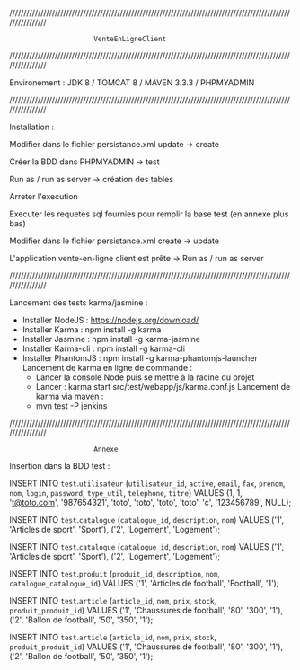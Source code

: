 ////////////////////////////////////////////////////////////////////////////////////////////////////////////////

                         VenteEnLigneClient

////////////////////////////////////////////////////////////////////////////////////////////////////////////////

Environement : JDK 8 / TOMCAT 8 / MAVEN 3.3.3 / PHPMYADMIN

////////////////////////////////////////////////////////////////////////////////////////////////////////////////

Installation : 

Modifier dans le fichier persistance.xml update -> create

Créer la BDD dans PHPMYADMIN -> test

Run as / run as server -> création des tables

Arreter l'execution

Executer les requetes sql fournies pour remplir la base test (en annexe plus bas)

Modifier dans le fichier persistance.xml create -> update

L'application vente-en-ligne client est prête -> Run as / run as server

////////////////////////////////////////////////////////////////////////////////////////////////////////////////

Lancement des tests karma/jasmine :
 - Installer NodeJS : https://nodejs.org/download/
 - Installer Karma : npm install -g karma
 - Installer Jasmine : npm install -g karma-jasmine
 - Installer Karma-cli : npm install -g karma-cli
 - Installer PhantomJS : npm install -g karma-phantomjs-launcher
 Lancement de karma en ligne de commande :
   - Lancer la console Node puis se mettre à la racine du projet
   - Lancer : karma start src/test/webapp/js/karma.conf.js 
 Lancement de karma via maven :
   - mvn test -P jenkins


////////////////////////////////////////////////////////////////////////////////////////////////////////////////

                         Annexe

Insertion dans la BDD test :
                         
INSERT INTO  `test`.`utilisateur` (`utilisateur_id`, `active`, `email`, `fax`, `prenom`, `nom`, `login`, `password`, `type_util`, `telephone`, `titre`) VALUES
(1, 1, 't@toto.com', '987654321', 'toto', 'toto', 'toto', 'toto', 'c', '123456789', NULL);

INSERT INTO `test`.`catalogue` (`catalogue_id`, `description`, `nom`) VALUES ('1', 'Articles de sport', 'Sport'), ('2', 'Logement', 'Logement');

INSERT INTO `test`.`catalogue` (`catalogue_id`, `description`, `nom`) VALUES ('1', 'Articles de sport', 'Sport'), ('2', 'Logement', 'Logement');

INSERT INTO `test`.`produit` (`produit_id`, `description`, `nom`, `catalogue_catalogue_id`) VALUES ('1', 'Articles de football', 'Football', '1');

INSERT INTO `test`.`article` (`article_id`, `nom`, `prix`, `stock`, `produit_produit_id`) VALUES ('1', 'Chaussures de football', '80', '300', '1'), ('2', 'Ballon de football', '50', '350', '1');

INSERT INTO `test`.`article` (`article_id`, `nom`, `prix`, `stock`, `produit_produit_id`) VALUES ('1', 'Chaussures de football', '80', '300', '1'), ('2', 'Ballon de football', '50', '350', '1');
